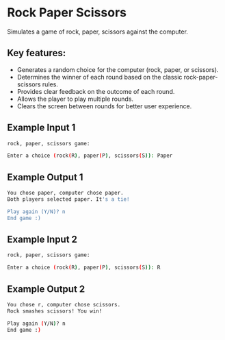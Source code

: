 # Rock Paper Scissors
Simulates a game of rock, paper, scissors against the computer.

## Key features:
- Generates a random choice for the computer (rock, paper, or scissors).
- Determines the winner of each round based on the classic rock-paper-scissors rules.
- Provides clear feedback on the outcome of each round.
- Allows the player to play multiple rounds.
- Clears the screen between rounds for better user experience.


## Example Input 1
```bash
rock, paper, scissors game:

Enter a choice (rock(R), paper(P), scissors(S)): Paper
```
## Example Output 1

```bash
You chose paper, computer chose paper.
Both players selected paper. It's a tie!

Play again (Y/N)? n
End game :)
```

## Example Input 2
```bash
rock, paper, scissors game:

Enter a choice (rock(R), paper(P), scissors(S)): R
```
## Example Output 2

```bash
You chose r, computer chose scissors.
Rock smashes scissors! You win!

Play again (Y/N)? n
End game :)
```
